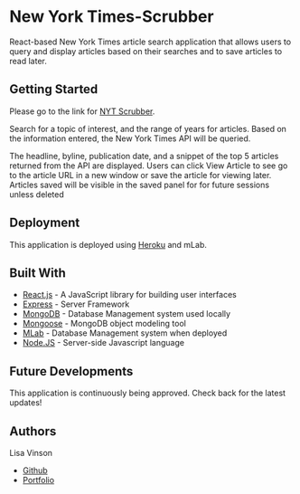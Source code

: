# New York Times-Scrubber
React-based  New York Times article search application that allows users to query and display articles based on their searches and to save articles to read later.

## Getting Started

Please go to the link for [NYT Scrubber](https://shrouded-badlands-31173.herokuapp.com/). 

Search for a topic of interest, and the range of years for articles. Based on the information entered, the New York Times API will be queried. 

The headline, byline, publication date, and a snippet of the top 5 articles returned from the API are displayed. Users can click View Article to see go to the article URL in a new window or save the article for viewing later. Articles saved will be visible in the saved panel for for future sessions unless deleted

## Deployment

This application is deployed using [Heroku](http://www.heroku.com) and mLab. 

## Built With

* [React.js](https://reactjs.org/) - A JavaScript library for building user interfaces
* [Express](https://www.npmjs.com/package/express) - Server Framework
* [MongoDB](https://www.mongodb.com/) - Database Management system used locally
* [Mongoose](http://docs.sequelizejs.com/) - MongoDB object modeling tool 
* [MLab](https://www.mlab.com/home) - Database Management system when deployed
* [Node.JS](https://nodejs.org/en/) - Server-side Javascript language

## Future Developments

This application is continuously being approved. Check back for the latest updates!

## Authors

 Lisa Vinson
* [Github](https://github.com/LiVinson)
* [Portfolio](www.LisaVinson.com)


